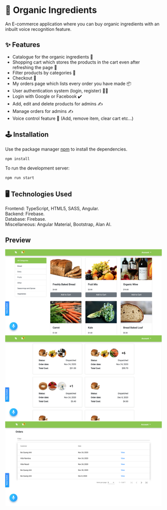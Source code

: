 # 🥕 Organic Ingredients

An E-commerce application where you can buy organic ingredients with an inbuilt voice recognition feature.

## ✨ Features

- Catalogue for the organic ingredients 📖 
- Shopping cart which stores the products in the cart even after refreshing the page 🛒
- Filter products by categories 🤏
- Checkout 🏁
- My orders page which lists every order you have made 📦
- User authentication system (login, register) 🙎‍♂️
- Login with Google or Facebook ✔️
- Add, edit and delete products for admins ✍️
- Manage orders for admins ✍️
- Voice control feature 🎤 (Add, remove item, clear cart etc...)

## 🕹️ Installation

Use the package manager [npm](https://www.npmjs.com/) to install the dependencies.

```bash
npm install
```

To run the development server:

```bash
npm run start
```


## 🖥️ Technologies Used

Frontend: TypeScript, HTML5, SASS, Angular.  
Backend: Firebase.  
Database: Firebase.  
Miscellaneous: Angular Material, Bootstrap, Alan AI.  

## Preview

<img src="./images/preview1.png">
<img src="./images/preview2.png">
<img src="./images/preview3.png">

